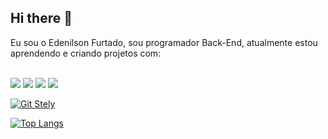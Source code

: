 ## Hi there 👋

Eu sou o Edenilson Furtado, sou programador Back-End, atualmente estou aprendendo e criando projetos com:
<br>
<br>

<img src= "https://img.shields.io/badge/HTML5-E34F26?style=for-the-badge&logo=html5&logoColor=white"/>
<img src= "https://img.shields.io/badge/CSS-239120?&style=for-the-badge&logo=css3&logoColor=white"/>
<img src= "https://img.shields.io/badge/Node.js-43853D?style=for-the-badge&logo=node.js&logoColor=white"/>
<img src= "https://img.shields.io/badge/JavaScript-323330?style=for-the-badge&logo=javascript&logoColor=F7DF1E"/>

[![Git Stely](https://github-readme-stats.vercel.app/api?username=EdyDevClub)](https://github.com/anuraghazra/github-readme-stats)

[![Top Langs](https://github-readme-stats.vercel.app/api/top-langs/?username=EdyDevClub)](https://github.com/anuraghazra/github-readme-stats)




